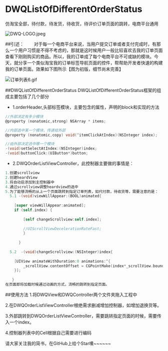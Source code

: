 # DWQListOfDifferentOrderStatus
仿淘宝全部，待付款，待发货，待收货，待评价订单页面的跳转，电商平台通用

![DWQ-LOGO.jpeg](http://upload-images.jianshu.io/upload_images/2231137-2d862192ad24f9cb.jpeg?imageMogr2/auto-orient/strip%7CimageView2/2/w/1240)

##引述：
&emsp;&emsp;对于每一个电商平台来说，当用户提交订单或者支付完成时，有那么一个用户习惯是不得不考虑的，那就是这时候用户一般比较喜欢去我的订单页面查看下刚刚购买的商品。所以，我的订单成了每个电商平台不可或缺的模块。今天，就分享一个类似淘宝我的订单标签导航页面的控件，帮帮助开发者快速的构建我的订单页面。效果如下图所示【图为初版，细节尚未完善】

![订单列表6.gif](http://upload-images.jianshu.io/upload_images/2231137-7d198c9cb190bcb1.gif?imageMogr2/auto-orient/strip)

##DWQListOfDifferentOrderStatus
 DWQListOfDifferentOrderStatus框架的组成主要包括了几个部分
- 1.orderHeader,头部标签模块，主要包含的属性，声明的block和实现的方法

```objective-c
//外部决定有多少模块
@property (nonatomic,strong) NSArray * items;

//内部选中某一个模块，传递给外部
@property (nonatomic,copy) void(^itemClickAtIndex)(NSInteger index);

//由外部决定选中哪一个模块
-(void)setSelectAtIndex:(NSInteger)index;
-(void)buttonClick:(UIButton*)button;
```
- 2.DWQOrderListViewController，此控制器主要做的事情是：

```objective-c
1.创建scrollview
2.创建heardView
3.将自动启添加到主控制器中
4.通过scrollview调整heardview的选中
5.为了能够流畅的从上一个页面跳转到指定订单列表，如代付款，待收货等，需要注意的是：
  5.1 -(void)viewWillAppear:(BOOL)animated{
    
    [super viewWillAppear:animated];
    if (self.index) {
        
        [self changeScrollview:self.index];
        
        //UIScrollViewDecelerationRateFast;
        }
    
      }
 
  5.2  -(void)changeScrollview:(NSInteger)index{
    
    [UIView animateWithDuration:0 animations:^{
        _scrollView.contentOffset = CGPointMake(index*_scrollView.bounds.size.width, 0);
    }];
    
   }
在页面即将加载时候通过动画的方式，流畅的跳转到指定页面。
```

##使用方法
1.将DWQView和DWQController两个文件夹拖入工程中

2.在DWQOrderListViewController根绝需求删减增加控制器，如增加退换货等。

3.外部跳转到DWQOrderListViewController，需要跳转指定页面的时候，需要传入一个index。

4.控制器列表中的Cell根据自己需要进行编码


请大家关注我的简书，在GitHub上给个Star噢~~~~~~
